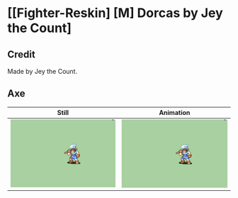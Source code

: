 # [\[Fighter-Reskin\] \[M\] Dorcas by Jey the Count]

## Credit

Made by Jey the Count.

## Axe

| Still | Animation |
| :---: | :-------: |
| ![Axe still](./Axe_000.png) | ![Axe animation](./Axe.gif) |

